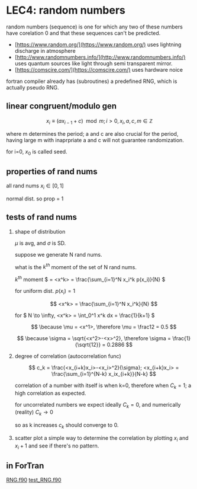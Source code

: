 # LEC4: random numbers

random numbers (sequence) is one for which any two of these numbers have corelation 0 and that these sequences can't be predicted.

- [https://www.random.org/](https://www.random.org/) uses lightning discharge in atmosphere
- [http://www.randomnumbers.info/](http://www.randomnumbers.info/) uses quantum sources like light through semi transparent mirror.
- [https://comscire.com/](https://comscire.com/) uses hardware noice

fortran compiler already has (subroutines) a predefined RNG, which is actually pseudo RNG.

## linear congruent/modulo gen

$$ x_i \equiv (a x_{i-1} + c) \mod m; i>0, x_i,a,c,m \in \mathbb{Z} $$

where m determines the period; a and c are also crucial for the period, having large m with inaprpriate a and c will not guarantee randomization.

for i=0, $x_0$ is called seed.

## properties of rand nums

all rand nums $x_i \in [0,1]$

normal dist. so prop = 1

## tests of rand nums

1. shape of distribution

    $\mu$ is avg, and $\sigma$ is SD.

    suppose we generate N rand nums.

    what is the $k^{th}$ moment of the set of N rand nums.

    $k^{th}$ moment $ = \<x^k> = \frac{\sum_{i=1}^N x_i^k p(x_i)}{N} $

    for uniform dist. $p(x_i) = 1$

    $$ <x^k> = \frac{\sum_{i=1}^N x_i^k}{N} $$

    for $ N \to \infty, \<x^k> = \int_0^1 x^k dx = \frac{1}{k+1} $

    $$ \because \mu = <x^1>, \therefore \mu = \frac12 = 0.5 $$

    $$ \because \sigma = \sqrt{<x^2>-<x>^2}, \therefore \sigma = \frac{1}{\sqrt{12}} = 0.2886 $$

2. degree of correlation (autocorrelation func)

    $$ c_k = \frac{<x_{i+k}x_i>-<x_i>^2}{\sigma}; <x_{i+k}x_i> = \frac{\sum_{i=1}^{N-k} x_ix_{i+k}}{N-k} $$

    correlation of a number with itself is when k=0, therefore when $C_k = 1$; a high correlation as expected.

    for uncorrelated numbers we expect ideally $C_k = 0$, and numerically (reality) $C_k \to 0$

    so as k increases $c_k$ should converge to 0.

3. scatter plot
a simple way to determine the correlation by plotting $x_i$ and $x_i +1$ and see if there's no pattern.


## in ForTran

[RNG.f90](https://github.com/XinYaanZyoy/OCBooks/blob/master/COMPHY/data/RNG.f90)
[test_RNG.f90](https://github.com/XinYaanZyoy/OCBooks/blob/master/COMPHY/data/test_RNG.f90)
